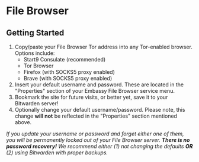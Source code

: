 # File Browser

## Getting Started

1. Copy/paste your File Browser Tor address into any Tor-enabled browser. Options include:
   * Start9 Consulate (recommended)
   * Tor Browser
   * Firefox (with SOCKS5 proxy enabled)
   * Brave (with SOCKS5 proxy enabled)
2. Insert your default username and password. These are located in the "Properties" section of your Embassy File Browser service menu.
3. Bookmark the site for future visits, or better yet, save it to your Bitwarden server!
4. Optionally change your default username/password. Please note, this change **will not** be reflected in the "Properties" section mentioned above.

_If you update your username or password and forget either one of them, you will be permanently locked out of your File Browser server. **There is no password recovery!** We recommend either (1) not changing the defaults **OR** (2) using Bitwarden with proper backups._

